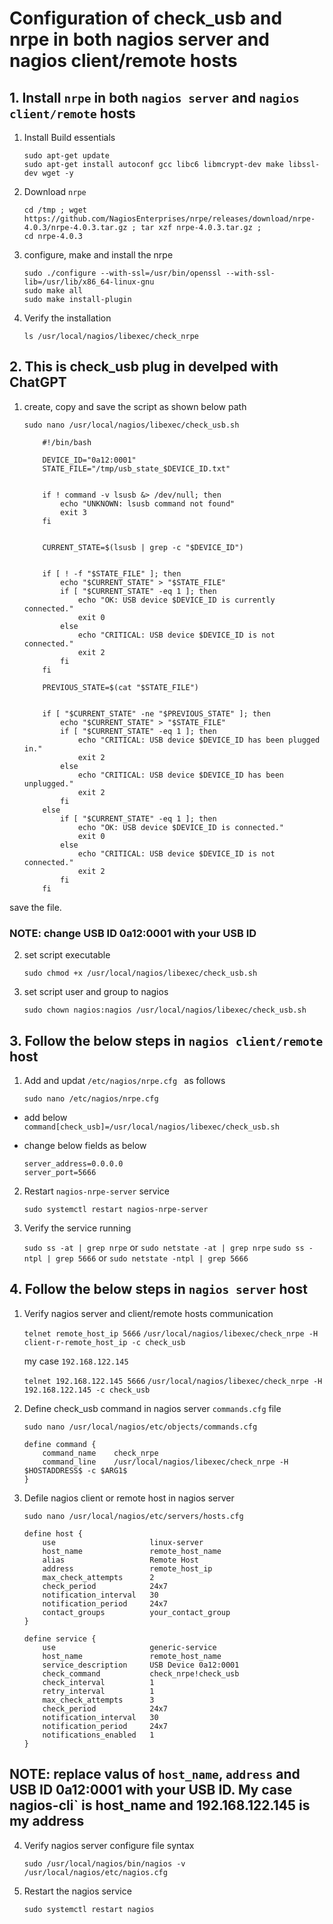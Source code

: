 # Configuration of check_usb and nrpe in both nagios server and nagios client/remote hosts

## 1. Install `nrpe` in both `nagios server` and `nagios client/remote` hosts

 1. Install Build essentials

    ```
    sudo apt-get update
    sudo apt-get install autoconf gcc libc6 libmcrypt-dev make libssl-dev wget -y
    ```

 2. Download `nrpe` 

    ```
    cd /tmp ; wget https://github.com/NagiosEnterprises/nrpe/releases/download/nrpe-4.0.3/nrpe-4.0.3.tar.gz ; tar xzf nrpe-4.0.3.tar.gz ; 
    cd nrpe-4.0.3
    ```

 3. configure, make and install the nrpe

    ```
    sudo ./configure --with-ssl=/usr/bin/openssl --with-ssl-lib=/usr/lib/x86_64-linux-gnu
    sudo make all
    sudo make install-plugin
    ```

 4. Verify the installation
 
    `ls /usr/local/nagios/libexec/check_nrpe`
 
## 2. This is check_usb plug in develped with ChatGPT

 1. create, copy and save the script as shown below path
 
    `sudo nano /usr/local/nagios/libexec/check_usb.sh`

    ```
        #!/bin/bash

        DEVICE_ID="0a12:0001"
        STATE_FILE="/tmp/usb_state_$DEVICE_ID.txt"


        if ! command -v lsusb &> /dev/null; then
            echo "UNKNOWN: lsusb command not found"
            exit 3
        fi


        CURRENT_STATE=$(lsusb | grep -c "$DEVICE_ID")


        if [ ! -f "$STATE_FILE" ]; then
            echo "$CURRENT_STATE" > "$STATE_FILE"
            if [ "$CURRENT_STATE" -eq 1 ]; then
                echo "OK: USB device $DEVICE_ID is currently connected."
                exit 0
            else
                echo "CRITICAL: USB device $DEVICE_ID is not connected."
                exit 2
            fi
        fi

        PREVIOUS_STATE=$(cat "$STATE_FILE")


        if [ "$CURRENT_STATE" -ne "$PREVIOUS_STATE" ]; then
            echo "$CURRENT_STATE" > "$STATE_FILE"
            if [ "$CURRENT_STATE" -eq 1 ]; then
                echo "CRITICAL: USB device $DEVICE_ID has been plugged in."
                exit 2
            else
                echo "CRITICAL: USB device $DEVICE_ID has been unplugged."
                exit 2
            fi
        else
            if [ "$CURRENT_STATE" -eq 1 ]; then
                echo "OK: USB device $DEVICE_ID is connected."
                exit 0
            else
                echo "CRITICAL: USB device $DEVICE_ID is not connected."
                exit 2
            fi
        fi
    ```

save the file.

### NOTE: change USB ID 0a12:0001 with your USB ID

 2. set script executable
 
    `sudo chmod +x /usr/local/nagios/libexec/check_usb.sh`
 
 3. set script user and group to nagios
 
    `sudo chown nagios:nagios /usr/local/nagios/libexec/check_usb.sh`


## 3. Follow the below steps in `nagios client/remote` host

 1. Add and updat `/etc/nagios/nrpe.cfg ` as follows
 
    `sudo nano /etc/nagios/nrpe.cfg`
  - add below 	
    `command[check_usb]=/usr/local/nagios/libexec/check_usb.sh`
  - change below fields as below

    ```
    server_address=0.0.0.0
    server_port=5666
    ```

 2. Restart `nagios-nrpe-server` service

    `sudo systemctl restart nagios-nrpe-server`
 
 3. Verify the service running

    `sudo ss -at | grep nrpe` or `sudo netstate -at | grep nrpe`
    `sudo ss -ntpl | grep 5666` or `sudo netstate -ntpl | grep 5666`
  
## 4. Follow the below steps in `nagios server` host

 1. Verify nagios server and client/remote hosts communication

    `telnet remote_host_ip 5666`
    `/usr/local/nagios/libexec/check_nrpe -H client-r-remote_host_ip -c check_usb`
 
    my case `192.168.122.145`

    `telnet 192.168.122.145 5666`
    `/usr/local/nagios/libexec/check_nrpe -H 192.168.122.145 -c check_usb`
  
 
 2. Define check_usb command in nagios server `commands.cfg` file

    `sudo nano /usr/local/nagios/etc/objects/commands.cfg`
 
    ```
    define command {
        command_name    check_nrpe
        command_line    /usr/local/nagios/libexec/check_nrpe -H $HOSTADDRESS$ -c $ARG1$
    }
    ```

 3. Defile nagios client or remote host in nagios server

    `sudo nano /usr/local/nagios/etc/servers/hosts.cfg`
 
    ```
    define host {
        use                     linux-server
        host_name               remote_host_name
        alias                   Remote Host
        address                 remote_host_ip
        max_check_attempts      2
        check_period            24x7
        notification_interval   30
        notification_period     24x7
        contact_groups          your_contact_group
    }

    define service {
        use                     generic-service
        host_name               remote_host_name
        service_description     USB Device 0a12:0001
        check_command           check_nrpe!check_usb
        check_interval          1
        retry_interval          1
        max_check_attempts      3
        check_period            24x7
        notification_interval   30
        notification_period     24x7
        notifications_enabled   1
    }
    ```

## NOTE: replace valus of `host_name`, `address` and USB ID 0a12:0001 with your USB ID. My case nagios-cli` is host_name and 192.168.122.145 is my address

 4. Verify nagios server configure file syntax
 
    `sudo /usr/local/nagios/bin/nagios -v /usr/local/nagios/etc/nagios.cfg`
 
 5. Restart the nagios service
 
    `sudo systemctl restart nagios`
